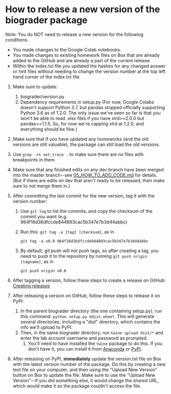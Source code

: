 # How to release a new version of the biograder package
Note: You do NOT need to release a new version for the following conditions.
- You made changes to the Google Colab notebooks. 
- You made changes to existing homework files on Box that are already added to the GitHub and are already a part of the current release.
- Within the index.txt file you updated the hashes for any changed answer or hint files without needing to change the version number at the top left hand corner of the index.txt file.  
 
1. Make sure to update:
    1. biograder/version.py
    2. Dependency requirements in setup.py (For now, Google Colabs doesn't support Python 3.7, but pandas stopped officially supporting Python 3.6 as of 1.2.0. The only issue we've seen so far is that you won't be able to read .xlsx files if you have xlrd>=2.0.0 but pandas<=1.1.5. So, for now we're capping xlrd at 1.2.0, and everything should be fine.)
2. Make sure that if you have updated any homeworks (and the old versions are still valuable), the package can still load the old versions.
3. Use `grep -rn set_trace .` to make sure there are no files with breakpoints in them
4. Make sure that any finished edits on any dev branch have been merged into the master branch--see [05_HOW_TO_ADD_CODE.md](05_HOW_TO_ADD_CODE.md) for details. (But if there are edits on dev that aren't ready to be released, then make sure to not merge them in.)
4. After committing the last commit for the new version, tag it with the version number:
    1. Use `git log` to list the commits, and copy the checksum of the commit you want (e.g. 964f16d36dfccde844893cac5b347e7b3d44abbc)
    2. Run this: `git tag -a [tag] [checksum]`, as in

        `git tag -a v0.0 964f16d36dfccde844893cac5b347e7b3d44abbc`

    3. By default, git push will not push tags, so after creating a tag, you need to push it to the repository by running `git push origin [tagname]`, as in

        `git push origin v0.0`

5. After tagging a version, follow these steps to create a release on GitHub: [Creating releases](https://help.github.com/en/articles/creating-releases)
6. After releasing a version on GitHub, follow these steps to release it on PyPI:
    1. In the parent biograder directory (the one containing setup.py), run this command: `python setup.py bdist_wheel`. This will generate several directories, including a "dist" directory, which contains the info we'll upload to PyPI.
    2. Then, in the same biograder directory, run `twine upload dist/*` and enter the lab account username and password as prompted.
        1. You'll need to have installed the `twine` package to do this. If you don't have it, you can install it from [Anaconda](https://anaconda.org/conda-forge/twine) or [PyPI](https://pypi.org/project/twine/).
7. After releasing on PyPI, **immediately** update the version.txt file on Box with the latest version number of the package. Do this by creating a new text file on your computer, and then using the "Upload New Version" button on Box to update the file. Make sure to use the "Upload New Version"--if you did something else, it would change the shared URL, which would make it so the package couldn't access the file.
